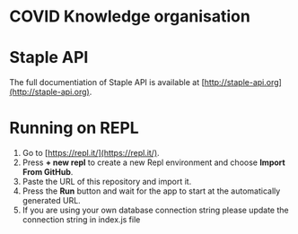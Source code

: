 #  COVID Knowledge organisation

# Staple API

The full documentiation of Staple API is available at [http://staple-api.org](http://staple-api.org).


# Running on REPL

1. Go to [https://repl.it/](https://repl.it/). 
2. Press **+ new repl** to create a new Repl environment and choose **Import From GitHub**. 
3. Paste the URL of this repository and import it. 
4. Press the **Run** button and wait for the app to start at the automatically generated URL.
5. If you are using your own database connection string please update the connection string in index.js file
